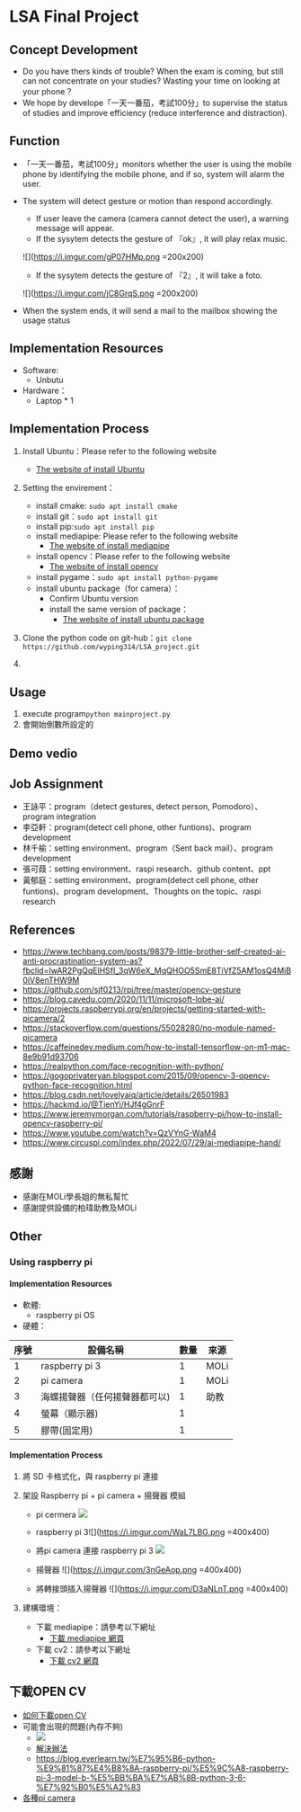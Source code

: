 # LSA Final Project
## Concept Development
- Do you have thers kinds of trouble? When the exam is coming, but still can not concentrate on your studies? Wasting your time on looking at your phone？
- We hope by develope「一天一番茄，考試100分」to supervise the status of studies and improve efficiency (reduce interference and distraction). 


##  Function
- 「一天一番茄，考試100分」monitors whether the user is using the mobile phone by identifying the mobile phone, and if so, system will alarm the user.
- The system will detect gesture or motion than respond accordingly.
    - If user leave the camera (camera cannot detect the user), a warning message will appear.
    - If the sysytem detects the gesture of 『ok』, it will play relax music.

    ![](https://i.imgur.com/gP07HMp.png =200x200)
    - If the sysytem detects the gesture of 『2』, it will take a foto.
    
    ![](https://i.imgur.com/jC8GrqS.png =200x200)
- When the system ends, it will send a mail to the mailbox showing the usage status
## Implementation Resources

- Software:
    - Unbutu
- Hardware：
    - Laptop * 1
    
    
## Implementation Process

1. Install Ubuntu：Please refer to the following website
    - [The website of install Ubuntu](https://hackmd.io/iRFQSqTaQgyOTa4reEtXag?view)

2. Setting the envirement：
    - install cmake: `sudo apt install cmake`
    - install git：`sudo apt install git`
    - install pip:`sudo apt install pip`
    - install mediapipe: Please refer to the following website
        - [The website of install mediapipe](https://google.github.io/mediapipe/getting_started/install.html)
    - install opencv：Please refer to the following website
        - [The website of install opencv](https://docs.opencv.org/3.4/d7/d9f/tutorial_linux_install.html)
    - install pygame：`sudo apt install python-pygame` 
    - install ubuntu package（for camera）：
        - Confirm Ubuntu version
        - install the same version of package：
            - [The website of install ubuntu package](https://download.virtualbox.org/virtualbox/6.1.38/)

3. Clone the python code on git-hub：`git clone https://github.com/wyping314/LSA_project.git`
4. 

## Usage
1. execute program`python mainproject.py`
2. 會開始倒數所設定的

## Demo vedio
## Job Assignment
- 王詠平：program（detect gestures, detect person, Pomodoro）、program integration
- 李亞軒：program(detect cell phone, other funtions)、program development
- 林千榆：setting environment、program（Sent back mail）、program development
- 張可葭：setting environment、raspi research、github content、ppt
- 黃郁庭：setting environment、program(detect cell phone, other funtions)、program development、Thoughts on the topic、raspi research
## References
- https://www.techbang.com/posts/98379-little-brother-self-created-ai-anti-procrastination-system-as?fbclid=IwAR2PgQqElHSfI_3qW6eX_MqQHOO5SmE8TiVfZ5AM1osQ4MiB0iV8enTHW9M
- https://github.com/sjf0213/rpi/tree/master/opencv-gesture
- https://blog.cavedu.com/2020/11/11/microsoft-lobe-ai/
- https://projects.raspberrypi.org/en/projects/getting-started-with-picamera/2
- https://stackoverflow.com/questions/55028280/no-module-named-picamera
- https://caffeinedev.medium.com/how-to-install-tensorflow-on-m1-mac-8e9b91d93706
- https://realpython.com/face-recognition-with-python/
- https://gogoprivateryan.blogspot.com/2015/09/opencv-3-opencv-python-face-recognition.html
- https://blog.csdn.net/lovelyaiq/article/details/26501983
- https://hackmd.io/@TienYi/HJf4gGnrF
- https://www.jeremymorgan.com/tutorials/raspberry-pi/how-to-install-opencv-raspberry-pi/
- https://www.youtube.com/watch?v=QzVYnG-WaM4
- https://www.circuspi.com/index.php/2022/07/29/ai-mediapipe-hand/


## 感謝
- 感謝在MOLi學長姐的無私幫忙
- 感謝提供設備的柏瑋助教及MOLi
## Other

### Using raspberry pi

#### Implementation Resources

- 軟體:
    - raspberry pi OS
- 硬體：



| 序號 | 設備名稱                      | 數量 | 來源 |
| ---- | ----------------------------- | ---- | ---- |
| 1    | raspberry pi 3                | 1    | MOLi |
| 2    | pi camera                     | 1    | MOLi |
| 3    | 海螺揚聲器（任何揚聲器都可以) | 1    | 助教 |
| 4    | 螢幕（顯示器)                 | 1    |      |
| 5    | 膠帶(固定用)                  | 1    |      |

#### Implementation Process

1. 將 SD 卡格式化，與 raspberry pi 連接

2. 架設 Raspberry pi + pi camera + 揚聲器 模組
    - pi cermera
    ![](https://i.imgur.com/QXr32hz.png)
    - raspberry pi 3![](https://i.imgur.com/WaL7LBG.png =400x400)
    - 將pi camera 連接 raspberry pi 3 
    ![](https://i.imgur.com/nI3ubhD.png)

    
    - 揚聲器 ![](https://i.imgur.com/3nGeAop.png =400x400)
    - 將轉接頭插入揚聲器 ![](https://i.imgur.com/D3aNLnT.png =400x400)

3. 建構環境：
    - 下載 mediapipe：請參考以下網址
        - [下載 mediapipe 網頁](https://pypi.org/project/mediapipe-rpi4/)
    - 下載 cv2：請參考以下網址
        - [下載 cv2 網頁](https://medium.com/@stepanfilonov/tracking-your-eyes-with-python-3952e66194a6)

## 下載OPEN CV
- [如何下載open CV](https://medium.com/@lin7lic/%E5%9C%A8raspberry-pi-3-%E5%AE%89%E8%A3%9Dpython-3-opencv-34c9740d78e4)
- 可能會出現的問題(內存不夠)
    - ![](https://i.imgur.com/7UcHbVu.png)
    - [解決辦法](https://medium.com/@lin7lic/%E5%9C%A8raspberry-pi-3-%E5%AE%89%E8%A3%9Dpython-3-opencv-34c9740d78e4)
    - https://blog.everlearn.tw/%E7%95%B6-python-%E9%81%87%E4%B8%8A-raspberry-pi/%E5%9C%A8-raspberry-pi-3-model-b-%E5%BB%BA%E7%AB%8B-python-3-6-%E7%92%B0%E5%A2%83
- [各種pi camera](https://picamera.readthedocs.io/en/latest/index.html)
